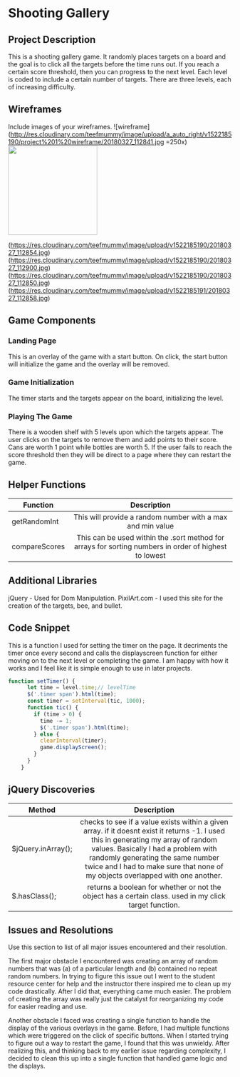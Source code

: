 # Shooting Gallery


## Project Description

This is a shooting gallery game. It randomly places targets on a board and the goal is to click all the targets before the time runs out. If you reach a certain score threshold, then you can progress to the next level. Each level is coded to include a certain number of targets. 
There are three levels, each of increasing difficulty. 


## Wireframes
Include images of your wireframes. 
![wireframe](http://res.cloudinary.com/teefmummy/image/upload/a_auto_right/v1522185190/project%201%20wireframe/20180327_112841.jpg =250x)
<img src="http://res.cloudinary.com/teefmummy/image/upload/a_auto_right/v1522185190/project%201%20wireframe/20180327_112841.jpg" width="200" height="200" />

(https://res.cloudinary.com/teefmummy/image/upload/v1522185190/20180327_112854.jpg)
(https://res.cloudinary.com/teefmummy/image/upload/v1522185190/20180327_112900.jpg)
(https://res.cloudinary.com/teefmummy/image/upload/v1522185190/20180327_112850.jpg)
(https://res.cloudinary.com/teefmummy/image/upload/v1522185191/20180327_112858.jpg)

## Game Components

### Landing Page

This is an overlay of the game with a start button. On click, the start button will initialize the game and the overlay will be removed.

### Game Initialization

The timer starts and the targets appear on the board, initializing the level.

### Playing The Game

There is a wooden shelf with 5 levels upon which the targets appear. The user clicks on the targets to remove them and add points to their score. 
Cans are worth 1 point while bottles are worth 5.
If the user fails to reach the score threshold then they will be direct to a page where they can restart the game.


## Helper Functions

| Function | Description | 
| --- | :---: |  
| getRandomInt | This will provide a random number with a max and min value | 
| compareScores | This can be used within the .sort method for arrays for sorting numbers in order of highest to lowest | 

## Additional Libraries

jQuery - Used for Dom Manipulation.
PixilArt.com - I used this site for the creation of the targets, bee, and bullet. 

## Code Snippet

This is a function I used for setting the timer on the page. It decriments the timer once every second and calls the displayscreen function for either moving on to the next level or completing the game. I am happy with how it works and I feel like it is simple enough to use in later projects.
```Javascript
function setTimer() {
      let time = level.time;// levelTime
      $('.timer span').html(time);
      const timer = setInterval(tic, 1000);
      function tic() {
        if (time > 0) {
          time -= 1;
          $('.timer span').html(time);
        } else {
          clearInterval(timer);
          game.displayScreen();
        }
      }
    }
````
## jQuery Discoveries

 | Method | Description | 
| --- | :---: |  
| $jQuery.inArray(); |  checks to see if a value exists within a given array. if it doesnt exist it returns -1. I used this in generating my array of random values. Basically I had a problem with randomly generating the same number twice and I had to make sure that none of my objects overlapped with one another. | 
| $.hasClass(); | returns a boolean for whether or not the object has a certain class. used in my click target function.  | 
 
## Issues and Resolutions
 Use this section to list of all major issues encountered and their resolution.

 The first major obstacle I encountered was creating an array of random numbers that was (a) of a particular length and (b) contained no repeat random numbers. In trying to figure this issue out I went to the student resource center for help and the instructor there inspired me to clean up my code drastically. After I did that, everything came much easier. The problem of creating the array was really just the catalyst for reorganizing my code for easier reading and use. 

 Another obstacle I faced was creating a single function to handle the display of the various overlays in the game. Before, I had multiple functions which were triggered on the click of specific buttons. When I started trying to figure out a way to restart the game, I found that this was unwieldy. After realizing this, and thinking back to my earlier issue regarding complexity, I decided to clean this up into a single function that handled game logic and the displays. 

